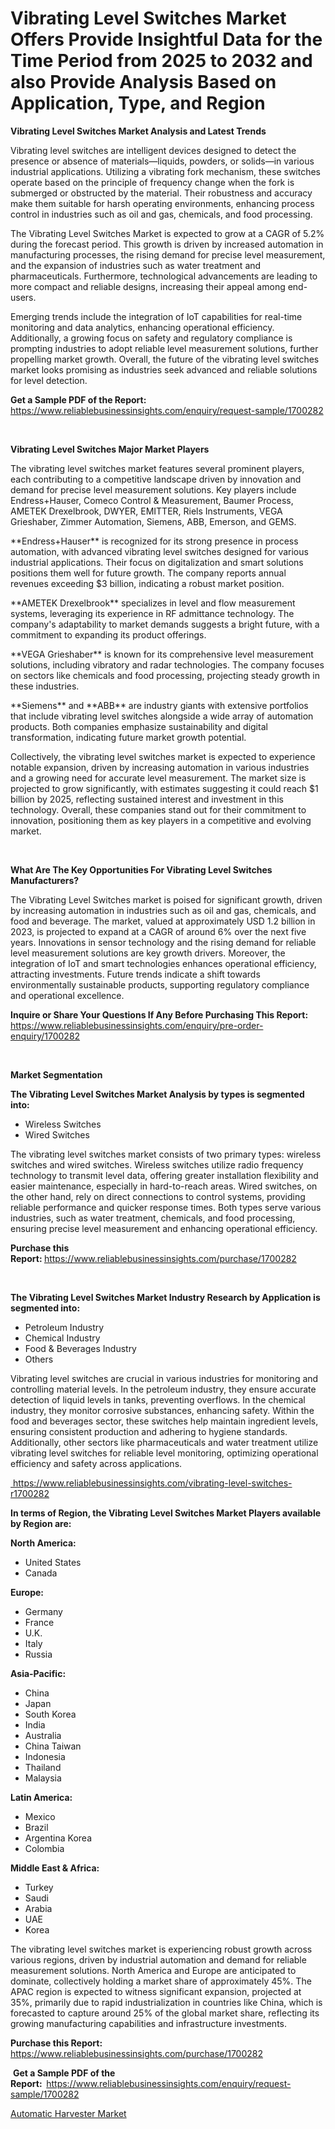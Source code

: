 <p><h1>Vibrating Level Switches Market Offers Provide Insightful Data for the Time Period from 2025 to 2032 and also Provide Analysis Based on Application, Type, and Region</h1></p><p><strong>Vibrating Level Switches Market Analysis and Latest Trends</strong></p>
<p><p>Vibrating level switches are intelligent devices designed to detect the presence or absence of materials—liquids, powders, or solids—in various industrial applications. Utilizing a vibrating fork mechanism, these switches operate based on the principle of frequency change when the fork is submerged or obstructed by the material. Their robustness and accuracy make them suitable for harsh operating environments, enhancing process control in industries such as oil and gas, chemicals, and food processing.</p><p>The Vibrating Level Switches Market is expected to grow at a CAGR of 5.2% during the forecast period. This growth is driven by increased automation in manufacturing processes, the rising demand for precise level measurement, and the expansion of industries such as water treatment and pharmaceuticals. Furthermore, technological advancements are leading to more compact and reliable designs, increasing their appeal among end-users. </p><p>Emerging trends include the integration of IoT capabilities for real-time monitoring and data analytics, enhancing operational efficiency. Additionally, a growing focus on safety and regulatory compliance is prompting industries to adopt reliable level measurement solutions, further propelling market growth. Overall, the future of the vibrating level switches market looks promising as industries seek advanced and reliable solutions for level detection.</p></p>
<p><strong>Get a Sample PDF of the Report:&nbsp;</strong> <a href="https://www.reliablebusinessinsights.com/enquiry/request-sample/1700282?utm_campaign=2534&utm_medium=2&utm_source=Github&utm_content=ia&utm_term=08042025&utm_id=vibrating-level-switches">https://www.reliablebusinessinsights.com/enquiry/request-sample/1700282</a></p>
<p>&nbsp;</p>
<p><strong>Vibrating Level Switches Major Market Players</strong></p>
<p><p>The vibrating level switches market features several prominent players, each contributing to a competitive landscape driven by innovation and demand for precise level measurement solutions. Key players include Endress+Hauser, Comeco Control & Measurement, Baumer Process, AMETEK Drexelbrook, DWYER, EMITTER, Riels Instruments, VEGA Grieshaber, Zimmer Automation, Siemens, ABB, Emerson, and GEMS.</p><p>**Endress+Hauser** is recognized for its strong presence in process automation, with advanced vibrating level switches designed for various industrial applications. Their focus on digitalization and smart solutions positions them well for future growth. The company reports annual revenues exceeding $3 billion, indicating a robust market position.</p><p>**AMETEK Drexelbrook** specializes in level and flow measurement systems, leveraging its experience in RF admittance technology. The company's adaptability to market demands suggests a bright future, with a commitment to expanding its product offerings.</p><p>**VEGA Grieshaber** is known for its comprehensive level measurement solutions, including vibratory and radar technologies. The company focuses on sectors like chemicals and food processing, projecting steady growth in these industries.</p><p>**Siemens** and **ABB** are industry giants with extensive portfolios that include vibrating level switches alongside a wide array of automation products. Both companies emphasize sustainability and digital transformation, indicating future market growth potential.</p><p>Collectively, the vibrating level switches market is expected to experience notable expansion, driven by increasing automation in various industries and a growing need for accurate level measurement. The market size is projected to grow significantly, with estimates suggesting it could reach $1 billion by 2025, reflecting sustained interest and investment in this technology. Overall, these companies stand out for their commitment to innovation, positioning them as key players in a competitive and evolving market.</p></p>
<p>&nbsp;</p>
<p><strong>What Are The Key Opportunities For Vibrating Level Switches Manufacturers?</strong></p>
<p><p>The Vibrating Level Switches market is poised for significant growth, driven by increasing automation in industries such as oil and gas, chemicals, and food and beverage. The market, valued at approximately USD 1.2 billion in 2023, is projected to expand at a CAGR of around 6% over the next five years. Innovations in sensor technology and the rising demand for reliable level measurement solutions are key growth drivers. Moreover, the integration of IoT and smart technologies enhances operational efficiency, attracting investments. Future trends indicate a shift towards environmentally sustainable products, supporting regulatory compliance and operational excellence.</p></p>
<p><strong>Inquire or Share Your Questions If Any Before Purchasing This Report:</strong> <a href="https://www.reliablebusinessinsights.com/enquiry/pre-order-enquiry/1700282?utm_campaign=2534&utm_medium=2&utm_source=Github&utm_content=ia&utm_term=08042025&utm_id=vibrating-level-switches">https://www.reliablebusinessinsights.com/enquiry/pre-order-enquiry/1700282</a></p>
<p>&nbsp;</p>
<p><strong>Market Segmentation</strong></p>
<p><strong>The Vibrating Level Switches Market Analysis by types is segmented into:</strong></p>
<p><ul><li>Wireless Switches</li><li>Wired Switches</li></ul></p>
<p><p>The vibrating level switches market consists of two primary types: wireless switches and wired switches. Wireless switches utilize radio frequency technology to transmit level data, offering greater installation flexibility and easier maintenance, especially in hard-to-reach areas. Wired switches, on the other hand, rely on direct connections to control systems, providing reliable performance and quicker response times. Both types serve various industries, such as water treatment, chemicals, and food processing, ensuring precise level measurement and enhancing operational efficiency.</p></p>
<p><strong>Purchase this Report:&nbsp;</strong><a href="https://www.reliablebusinessinsights.com/purchase/1700282?utm_campaign=2534&utm_medium=2&utm_source=Github&utm_content=ia&utm_term=08042025&utm_id=vibrating-level-switches">https://www.reliablebusinessinsights.com/purchase/1700282</a></p>
<p>&nbsp;</p>
<p><strong>The Vibrating Level Switches Market Industry Research by Application is segmented into:</strong></p>
<p><ul><li>Petroleum Industry</li><li>Chemical Industry</li><li>Food & Beverages Industry</li><li>Others</li></ul></p>
<p><p>Vibrating level switches are crucial in various industries for monitoring and controlling material levels. In the petroleum industry, they ensure accurate detection of liquid levels in tanks, preventing overflows. In the chemical industry, they monitor corrosive substances, enhancing safety. Within the food and beverages sector, these switches help maintain ingredient levels, ensuring consistent production and adhering to hygiene standards. Additionally, other sectors like pharmaceuticals and water treatment utilize vibrating level switches for reliable level monitoring, optimizing operational efficiency and safety across applications.</p></p>
<p><a href="https://www.reliablebusinessinsights.com/vibrating-level-switches-r1700282?utm_campaign=2534&utm_medium=2&utm_source=Github&utm_content=ia&utm_term=08042025&utm_id=vibrating-level-switches">&nbsp;https://www.reliablebusinessinsights.com/vibrating-level-switches-r1700282</a></p>
<p><strong>In terms of Region, the Vibrating Level Switches Market Players available by Region are:</strong></p>
<p>
    <p> <strong> North America: </strong>
        <ul>
            <li>United States</li>
            <li>Canada</li>
        </ul>
        </p> 
    <p> <strong> Europe: </strong>
        <ul>
            <li>Germany</li>
            <li>France</li>
            <li>U.K.</li>
            <li>Italy</li>
            <li>Russia</li>
        </ul>
        </p> 
    <p> <strong> Asia-Pacific: </strong>
        <ul>
            <li>China</li>
            <li>Japan</li>
            <li>South Korea</li>
            <li>India</li>
            <li>Australia</li>
            <li>China Taiwan</li>
            <li>Indonesia</li>
            <li>Thailand</li>
            <li>Malaysia</li>
        </ul>
        </p> 
    <p> <strong> Latin America: </strong>
        <ul>
            <li>Mexico</li>
            <li>Brazil</li>
            <li>Argentina Korea</li>
            <li>Colombia</li>
        </ul>
        </p> 
    <p> <strong> Middle East & Africa: </strong>
        <ul>
            <li>Turkey</li>
            <li>Saudi</li>
            <li>Arabia</li>
            <li>UAE</li>
            <li>Korea</li>
        </ul>
    </p>
    </p>
<p><p>The vibrating level switches market is experiencing robust growth across various regions, driven by industrial automation and demand for reliable measurement solutions. North America and Europe are anticipated to dominate, collectively holding a market share of approximately 45%. The APAC region is expected to witness significant expansion, projected at 35%, primarily due to rapid industrialization in countries like China, which is forecasted to capture around 25% of the global market share, reflecting its growing manufacturing capabilities and infrastructure investments.</p></p>
<p><strong>Purchase this Report: </strong><a href="https://www.reliablebusinessinsights.com/purchase/1700282?utm_campaign=2534&utm_medium=2&utm_source=Github&utm_content=ia&utm_term=08042025&utm_id=vibrating-level-switches">https://www.reliablebusinessinsights.com/purchase/1700282</a></p>
<p>&nbsp;<strong>Get a Sample PDF of the Report:&nbsp;&nbsp;</strong><a href="https://www.reliablebusinessinsights.com/enquiry/request-sample/1700282?utm_campaign=2534&utm_medium=2&utm_source=Github&utm_content=ia&utm_term=08042025&utm_id=vibrating-level-switches">https://www.reliablebusinessinsights.com/enquiry/request-sample/1700282</a></p>
<p><strong></strong></p>
<p><p><a href="https://github.com/bolalfredia7777/Market-Research-Report-List-1/blob/main/automatic-harvester-market.md?utm_campaign=2534&utm_medium=2&utm_source=Github&utm_content=ia&utm_term=08042025&utm_id=vibrating-level-switches">Automatic Harvester Market</a></p></p>